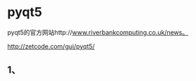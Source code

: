 # pyqt5

pyqt5的官方网站http://www.riverbankcomputing.co.uk/news。

http://zetcode.com/gui/pyqt5/

## 1、





